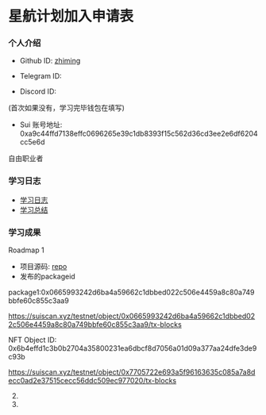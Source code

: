 # 星航计划加入申请表

### 个人介绍

* Github ID: [zhiming](https://github.com/zhiming817/)

* Telegram ID:

* Discord ID:

(首次如果没有，学习完毕钱包在填写)
* Sui 账号地址: 0xa9c44ffd7138effc0696265e39c1db8393f15c562d36cd3ee2e6df6204cc5e6d

自由职业者

### 学习日志

- [学习日志](.md)
- [学习总结](.md)

### 学习成果

Roadmap  1  
- 项目源码: [repo](https://github.com/zhiming817/sui_nft)
- 发布的packageid

package1:0x0665993242d6ba4a59662c1dbbed022c506e4459a8c80a749bbfe60c855c3aa9

https://suiscan.xyz/testnet/object/0x0665993242d6ba4a59662c1dbbed022c506e4459a8c80a749bbfe60c855c3aa9/tx-blocks


NFT Object ID: 0x6b4effd1c3b0b2704a35800231ea6dbcf8d7056a01d09a377aa24dfe3de9c93b

https://suiscan.xyz/testnet/object/0x7705722e693a5f96163635c085a7a8decc0ad2e37515cecc56ddc509ec977020/tx-blocks 




2.


3. 


